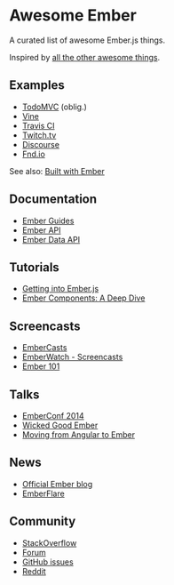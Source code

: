 # Awesome Ember

A curated list of awesome Ember.js things.

Inspired by [all the other awesome things](https://github.com/bayandin/awesome-awesomeness).

## Examples

- [TodoMVC](http://todomvc.com/architecture-examples/emberjs/) (oblig.)
- [Vine](https://vine.co/)
- [Travis CI](https://travis-ci.org/)
- [Twitch.tv](http://www.twitch.tv/directory)
- [Discourse](http://try.discourse.org/)
- [Fnd.io](https://fnd.io/)

See also: [Built with Ember](http://builtwithember.io/)

## Documentation

- [Ember Guides](http://emberjs.com/guides/)
- [Ember API](http://emberjs.com/api)
- [Ember Data API](http://emberjs.com/api/data)

## Tutorials

- [Getting into Ember.js](http://code.tutsplus.com/tutorials/getting-into-emberjs--net-30709)
- [Ember Components: A Deep Dive](http://code.tutsplus.com/tutorials/ember-components-a-deep-dive--net-35551)

## Screencasts

- [EmberCasts](http://www.embercasts.com/)
- [EmberWatch - Screencasts](http://emberwatch.com/screencasts.html)
- [Ember 101](http://ember101.com/)

## Talks

- [EmberConf 2014](https://www.youtube.com/playlist?list=PLE7tQUdRKcyaOyfBnAndJxQ9PNVmKva0d)
- [Wicked Good Ember](https://www.youtube.com/channel/UCwFd5yPBeWsbZHDWc-3KhjA)
- [Moving from Angular to Ember](https://www.youtube.com/watch?v=EFmgLyR-Svo)

## News

- [Official Ember blog](http://emberjs.com/blog/)
- [EmberFlare](https://emberflare.com)

## Community

- [StackOverflow](http://stackoverflow.com/questions/tagged/ember.js)
- [Forum](http://discuss.emberjs.com/)
- [GitHub issues](https://github.com/emberjs/ember.js/issues)
- [Reddit](http://www.reddit.com/r/emberjs/)